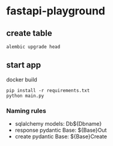 # fastapi-playground

## create table 
```
alembic upgrade head
```
## start app
docker build 
```
pip install -r requirements.txt
python main.py
```
### Naming rules
- sqlalchemy models: Db${Dbname}
- response pydantic Base: ${Base}Out
- create pydantic Base: ${Base}Create
